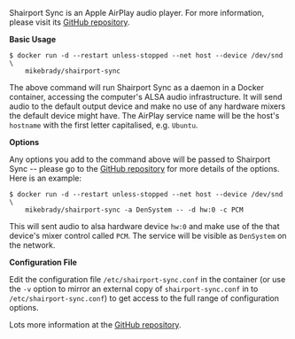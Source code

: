 Shairport Sync is an Apple AirPlay audio player. For more information, please visit its [GitHub repository](https://github.com/mikebrady/shairport-sync).

**Basic Usage**

```
$ docker run -d --restart unless-stopped --net host --device /dev/snd \
    mikebrady/shairport-sync
```
The above command will run Shairport Sync as a daemon in a Docker container, accessing the computer's ALSA audio infrastructure. It will send audio to the default output device and make no use of any hardware mixers the default device might have. The AirPlay service name will be the host's `hostname` with the first letter capitalised, e.g. `Ubuntu`.

**Options**

Any options you add to the command above will be passed to Shairport Sync -- please go to the [GitHub repository](https://github.com/mikebrady/shairport-sync) for more details of the options. Here is an example:
```
$ docker run -d --restart unless-stopped --net host --device /dev/snd \
    mikebrady/shairport-sync -a DenSystem -- -d hw:0 -c PCM
```
This will sent audio to alsa hardware device `hw:0` and make use of the that device's mixer control called `PCM`. The service will be visible as `DenSystem` on the network.

**Configuration File**

Edit the configuration file `/etc/shairport-sync.conf` in the container (or use the `-v` option to mirror an external copy of `shairport-sync.conf` in to `/etc/shairport-sync.conf`) to get access to the full range of configuration options.

Lots more information at the [GitHub repository](https://github.com/mikebrady/shairport-sync).


